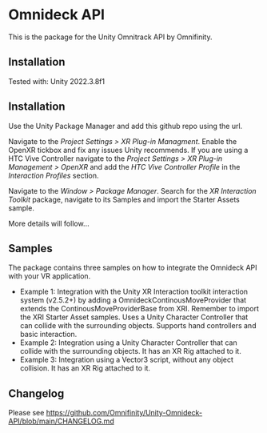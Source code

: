 # Omnideck API
This is the package for the Unity Omnitrack API by Omnifinity.

## Installation
Tested with:
Unity 2022.3.8f1

## Installation
Use the Unity Package Manager and add this github repo using the 
url. 

Navigate to the <i>Project Settings > XR Plug-in Managment</i>. Enable the OpenXR tickbox and fix any issues Unity recommends.
If you are using a HTC Vive Controller navigate to the <i>Project Settings > XR Plug-in Management > OpenXR</i> and add the <i>HTC Vive Controller Profile</i> in the <i>Interaction Profiles</i> section.

Navigate to the <i>Window > Package Manager</i>. Search for the <i>XR Interaction Toolkit</i> package, navigate to its Samples and import the Starter Assets sample. 

More details will follow...

## Samples
The package contains three samples on how to integrate the Omnideck API with your VR application.
- Example 1: Integration with the Unity XR Interaction toolkit interaction system (v2.5.2+) by adding a OmnideckContinousMoveProvider that extends the ContinousMoveProviderBase from XRI. Remember to import the XRI Starter Asset samples. Uses a Unity Character Controller that can collide with the surrounding objects. Supports hand controllers and basic interaction.
- Example 2: Integration using a Unity Character Controller that can collide with the surrounding objects. It has an XR Rig attached to it.
- Example 3: Integration using a Vector3 script, without any object collision. It has an XR Rig attached to it.

## Changelog
Please see https://github.com/Omnifinity/Unity-Omnideck-API/blob/main/CHANGELOG.md
